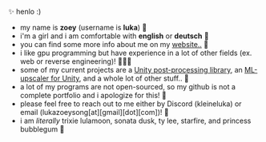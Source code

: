 ✨ henlo :)
<br>
- my name is **zoey** (username is **luka**) 🌺 
- i'm a girl and i am comfortable with **english** or **deutsch** 🫶
- you can find some more info about me on my [website..](http://www.luka.moe) 🌙
- i like gpu programming but have experience in a lot of other fields (ex. web or reverse engineering)! 👩🏼‍💻
- some of my current projects are a [Unity post-processing library](www.luka.moe/june), an [ML-upscaler for Unity](https://luka.moe/magicbounce), and a whole lot of other stuff.. 🌈
- a lot of my programs are not open-sourced, so my github is not a complete portfolio and i apologize for this! 👻
- please feel free to reach out to me either by Discord (kleineluka) or email (lukazoeysong[at][gmail][dot][com])! 🥂
- i am *literally* trixie lulamoon, sonata dusk, ty lee, starfire, and princess bubblegum 👑
